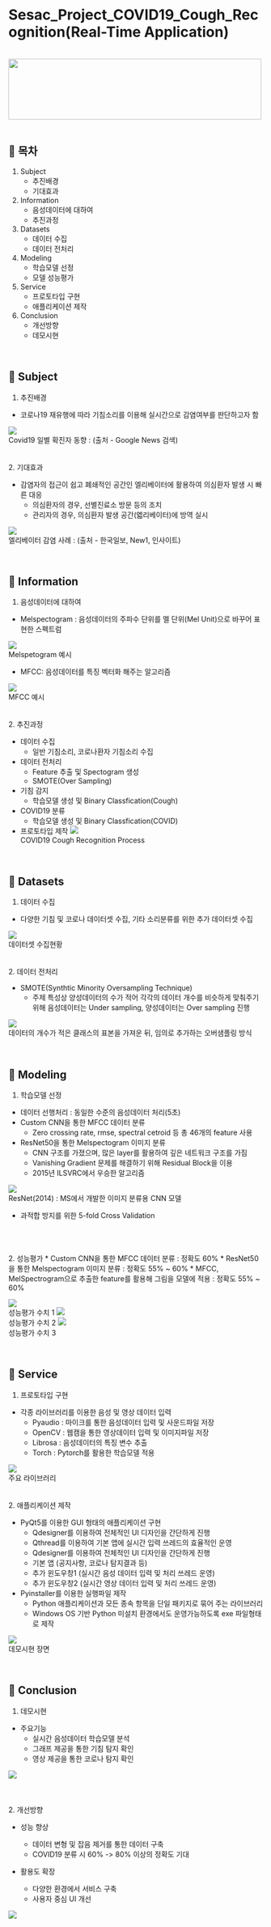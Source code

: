 # Sesac_Project_COVID19_Cough_Recognition(Real-Time Application)

&nbsp;
<img src="./image/main.png" width="500" height="120">
&nbsp;
## 🎈 __목차__
1. Subject
    * 추진배경
    * 기대효과
2. Information
    * 음성데이터에 대하여
    * 추진과정
3. Datasets
    * 데이터 수집
    * 데이터 전처리
4. Modeling
    * 학습모델 선정
    * 모델 성능평가
5. Service
    * 프로토타입 구현
    * 애플리케이션 제작
6. Conclusion
    * 개선방향
    * 데모시현

   



&nbsp;
## 🎈 __Subject__
1. 추진배경
* 코로나19 재유행에 따라 기침소리를 이용해 실시간으로 감염여부를 판단하고자 함

![](./image/image_1_1.png)</br>Covid19 일별 확진자 동향 : (출처 - Google News 검색)
</br>
</br>
</br>
2. 기대효과
* 감염자의 접근이 쉽고 폐쇄적인 공간인 엘리베이터에 활용하여 의심환자 발생 시 빠른 대응
   * 의심환자의 경우, 선별진료소 방문 등의 조치
   * 관리자의 경우, 의심환자 발생 공간(엛리베이터)에 방역 실시

![](./image/image_1_2.png)</br>엘리베이터 감염 사례 : (출처 - 한국일보, New1, 인사이트)

      

   

&nbsp;
## 🎈 __Information__
1. 음성데이터에 대하여
* Melspectogram : 음성데이터의 주파수 단위를 멜 단위(Mel Unit)으로 바꾸어 표현한 스펙트럼

![](./image/image_2_1.png)</br>Melspetogram 예시

* MFCC: 음성데이터를 특징 벡터화 해주는 알고리즘

![](./image/image_2_2.png)</br>MFCC 예시
</br>
</br>
</br>
2. 추진과정
* 데이터 수집
   * 일반 기침소리, 코로나환자 기침소리 수집
* 데이터 전처리
   * Feature 추출 및 Spectogram 생성
   * SMOTE(Over Sampling)
* 기침 감지
   * 학습모델 생성 및 Binary Classfication(Cough)
* COVID19 분류
   * 학습모델 생성 및 Binary Classfication(COVID)
* 프로토타입 제작
![](./image/image_2_3.png)</br>COVID19 Cough Recognition Process
   
   
   
   
&nbsp;
## 🎈 __Datasets__
1. 데이터 수집
* 다양한 기침 및 코로나 데이터셋 수집, 기타 소리분류를 위한 추가 데이터셋 수집

![](./image/image_3_1.png)</br>데이터셋 수집현황
</br>
</br>
</br>
2. 데이터 전처리
* SMOTE(Synthtic Minority Oversampling Technique)
   * 주제 특성상 양성데이터의 수가 적어 각각의 데이터 개수를 비슷하게 맞춰주기 위해 음성데이터는 Under sampling, 양성데이터는 Over sampling 진행

![](./image/image_3_2.png)</br>데이터의 개수가 적은 클래스의  표본을 가져운 뒤, 임의로 추가하는 오버샘플링 방식

      

   

&nbsp;
## 🎈 __Modeling__
1. 학습모델 선정
* 데이터 선행처리 : 동일한 수준의 음성데이터 처리(5초) 
* Custom CNN을 통한 MFCC 데이터 분류
   * Zero crossing rate, rmse, spectral cetroid 등 총 46개의 feature 사용
* ResNet50을 통한 Melspectogram 이미지 분류   
   * CNN 구조를 가졌으며, 많은 layer를 활용하여 깊은 네트워크 구조를 가짐
   * Vanishing Gradient 문제를 해결하기 위해 Residual Block을 이용
   * 2015년 ILSVRC에서 우승한 알고리즘

![](./image/image_4_1.png)</br>ResNet(2014) : MS에서 개발한 이미지 분류용 CNN 모델
</br>
* 과적합 방지를 위한 5-fold Cross Validation
</br>
</br>
</br>
2. 성능평가
* Custom CNN을 통한 MFCC 데이터 분류 : 정확도 60%
* ResNet50을 통한 Melspectogram 이미지 분류 : 정확도 55% ~ 60%
* MFCC, MelSpectrogram으로 추출한 feature를 활용해 그림을 모델에 적용 : 정확도 55% ~ 60%

![](./image/image_4_2.png)</br>성능평가 수치 1
![](./image/image_4_3.png)</br>성능평가 수치 2
![](./image/image_4_4.png)</br>성능평가 수치 3

      

   

&nbsp;
## 🎈 __Service__
1. 프로토타입 구현
* 각종 라이브러리를 이용한 음성 및 영상 데이터 입력 
   * Pyaudio : 마이크를 통한 음성데이터 입력 및 사운드파일 저장
   * OpenCV : 웹캠을 통한 영상데이터 입력 및 이미지파일 저장
   * Librosa : 음성데이터의 특징 변수 추출
   * Torch : Pytorch를 활용한 학습모델 적용

![](./image/image_5_1.png)</br>주요 라이브러리
</br>
</br>
</br>
2. 애플리케이션 제작
* PyQt5를 이용한 GUI 형태의 애플리케이션 구현
   * Qdesigner를 이용하여 전체적인 UI 디자인을 간단하게 진행 
   * Qthread를 이용하여 기본 앱에 실시간 입력 쓰레드의 효율적인 운영
   * Qdesigner를 이용하여 전체적인 UI 디자인을 간단하게 진행 
    * 기본 앱 (공지사항, 코로나 탐지결과 등)
    * 추가 윈도우창1 (실시간 음성 데이터 입력 및 처리 쓰레드 운영)
    * 추가 윈도우창2 (실시간 영상 데이터 입력 및 처리 쓰레드 운영)
* Pyinstaller를 이용한 실행파일 제작
   * Python 애플리케이션과 모든 종속 항목을 단일 패키지로 묶어 주는 라이브러리
   * Windows OS 기반 Python 미설치 환경에서도 운영가능하도록 exe 파일형태로 제작

![](./image/image_5_2.png)</br>데모시현 장면

      

   

&nbsp;
## 🎈 __Conclusion__
1. 데모시현
* 주요기능
   * 실시간 음성데이터 학습모델 분석
   * 그래프 제공을 통한 기침 탐지 확인 
   * 영상 제공을 통한 코로나 탐지 확인

![](./image/image.png)</br>
</br>
</br>
</br>
2. 개선방향
* 성능 향상
   * 데이터 변형 및 잡음 제거를 통한 데이터 구축
   * COVID19 분류 시 60% -> 80% 이상의 정확도 기대

* 활용도 확장
   * 다양한 환경에서 서비스 구축
   * 사용자 중심 UI 개선

![](./image/image.png)</br>

      

 


   




      
      
